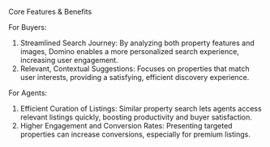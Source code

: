Core Features & Benefits

For Buyers:

1. Streamlined Search Journey: By analyzing both property features and images, Domino enables a more personalized search experience, increasing user engagement.
2. Relevant, Contextual Suggestions: Focuses on properties that match user interests, providing a satisfying, efficient discovery experience.

For Agents:

1. Efficient Curation of Listings: Similar property search lets agents access relevant listings quickly, boosting productivity and buyer satisfaction.
2. Higher Engagement and Conversion Rates: Presenting targeted properties can increase conversions, especially for premium listings.
